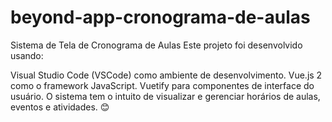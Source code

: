 # beyond-app-cronograma-de-aulas

Sistema de Tela de Cronograma de Aulas
Este projeto foi desenvolvido usando:

Visual Studio Code (VSCode) como ambiente de desenvolvimento.
Vue.js 2 como o framework JavaScript.
Vuetify para componentes de interface do usuário.
O sistema tem o intuito de visualizar e gerenciar horários de aulas, eventos e atividades. 😊
